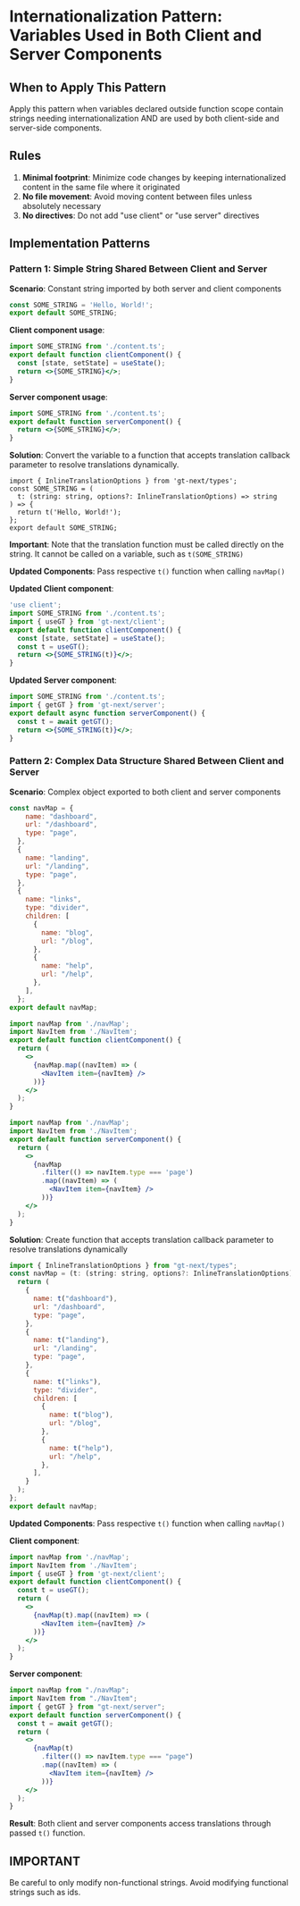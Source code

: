 # Internationalization Pattern: Variables Used in Both Client and Server Components

## When to Apply This Pattern

Apply this pattern when variables declared outside function scope contain strings needing internationalization AND are used by both client-side and server-side components.

## Rules

1. **Minimal footprint**: Minimize code changes by keeping internationalized content in the same file where it originated
2. **No file movement**: Avoid moving content between files unless absolutely necessary
3. **No directives**: Do not add "use client" or "use server" directives

## Implementation Patterns

### Pattern 1: Simple String Shared Between Client and Server

**Scenario**: Constant string imported by both server and client components

```jsx title="content.ts"
const SOME_STRING = 'Hello, World!';
export default SOME_STRING;
```

**Client component usage**:

```jsx title="client-component.tsx"
import SOME_STRING from './content.ts';
export default function clientComponent() {
  const [state, setState] = useState();
  return <>{SOME_STRING}</>;
}
```

**Server component usage**:

```jsx title="server-component.tsx"
import SOME_STRING from './content.ts';
export default function serverComponent() {
  return <>{SOME_STRING}</>;
}
```

**Solution**: Convert the variable to a function that accepts translation callback parameter to resolve translations dynamically.

```tsx title="content.ts"
import { InlineTranslationOptions } from 'gt-next/types';
const SOME_STRING = (
  t: (string: string, options?: InlineTranslationOptions) => string
) => {
  return t('Hello, World!');
};
export default SOME_STRING;
```

**Important**: Note that the translation function must be called directly on the string.
It cannot be called on a variable, such as `t(SOME_STRING)`

**Updated Components**: Pass respective `t()` function when calling `navMap()`

**Updated Client component**:

```jsx title="client-component.tsx"
'use client';
import SOME_STRING from './content.ts';
import { useGT } from 'gt-next/client';
export default function clientComponent() {
  const [state, setState] = useState();
  const t = useGT();
  return <>{SOME_STRING(t)}</>;
}
```

**Updated Server component**:

```jsx title="server-component.tsx"
import SOME_STRING from './content.ts';
import { getGT } from 'gt-next/server';
export default async function serverComponent() {
  const t = await getGT();
  return <>{SOME_STRING(t)}</>;
}
```

### Pattern 2: Complex Data Structure Shared Between Client and Server

**Scenario**: Complex object exported to both client and server components

```jsx title="navMap.ts"
const navMap = {
    name: "dashboard",
    url: "/dashboard",
    type: "page",
  },
  {
    name: "landing",
    url: "/landing",
    type: "page",
  },
  {
    name: "links",
    type: "divider",
    children: [
      {
        name: "blog",
        url: "/blog",
      },
      {
        name: "help",
        url: "/help",
      },
    ],
  };
export default navMap;
```

```jsx title="client-component.tsx"
import navMap from './navMap';
import NavItem from './NavItem';
export default function clientComponent() {
  return (
    <>
      {navMap.map((navItem) => (
        <NavItem item={navItem} />
      ))}
    </>
  );
}
```

```jsx title="server-component.tsx"
import navMap from './navMap';
import NavItem from './NavItem';
export default function serverComponent() {
  return (
    <>
      {navMap
        .filter(() => navItem.type === 'page')
        .map((navItem) => (
          <NavItem item={navItem} />
        ))}
    </>
  );
}
```

**Solution**: Create function that accepts translation callback parameter to resolve translations dynamically

```jsx title="navMap.ts"
import { InlineTranslationOptions } from "gt-next/types";
const navMap = (t: (string: string, options?: InlineTranslationOptions) => string) => {
  return (
    {
      name: t("dashboard"),
      url: "/dashboard",
      type: "page",
    },
    {
      name: t("landing"),
      url: "/landing",
      type: "page",
    },
    {
      name: t("links"),
      type: "divider",
      children: [
        {
          name: t("blog"),
          url: "/blog",
        },
        {
          name: t("help"),
          url: "/help",
        },
      ],
    }
  );
};
export default navMap;
```

**Updated Components**: Pass respective `t()` function when calling `navMap()`

**Client component**:

```jsx title="client-component.tsx"
import navMap from './navMap';
import NavItem from './NavItem';
import { useGT } from 'gt-next/client';
export default function clientComponent() {
  const t = useGT();
  return (
    <>
      {navMap(t).map((navItem) => (
        <NavItem item={navItem} />
      ))}
    </>
  );
}
```

**Server component**:

```jsx title="server-component.tsx"
import navMap from "./navMap";
import NavItem from "./NavItem";
import { getGT } from "gt-next/server";
export default function serverComponent() {
  const t = await getGT();
  return (
    <>
      {navMap(t)
        .filter(() => navItem.type === "page")
        .map((navItem) => (
          <NavItem item={navItem} />
        ))}
    </>
  );
}
```

**Result**: Both client and server components access translations through passed `t()` function.

## IMPORTANT

Be careful to only modify non-functional strings. Avoid modifying functional strings such as ids.
